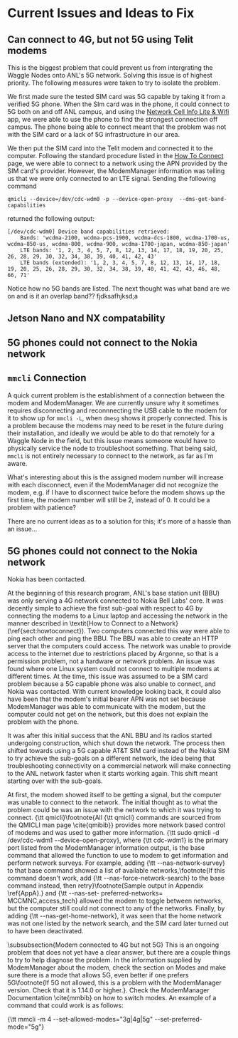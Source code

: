 # Current Issues and Ideas to Fix

## Can connect to 4G, but not 5G using Telit modems

This is the biggest problem that could prevent us from intergrating the Waggle Nodes onto ANL's 5G network. Solving this issue is of highest priority. The following measures were taken to try to isolate the problem. 

We first made sure the tested SIM card was 5G capable by taking it from a verified 5G phone. When the SIm card was in the phone, it could connect to 5G both on and off ANL campus, and using the [Network Cell Info Lite & Wifi](https://play.google.com/store/apps/details?id=com.wilysis.cellinfolite) app, we were able to use the phone to find the strongest connection off campus. The phone being able to connect meant that the problem was not with the SIM card or a lack of 5G infrastructure in our area. 

We then put the SIM card into the Telit modem and connected it to the computer. Following the standard procedure listed in the [How To Connect](https://github.com/waggle-sensor/summer2022/blob/main/snead/Connection-Info/HowToConnect.md) page, we were able to connect to a network using the APN provided by the SIM card's provider. However, the ModemManager information was telling us that we were only connected to an LTE signal. Sending the following command

`qmicli --device=/dev/cdc-wdm0 -p --device-open-proxy  --dms-get-band-capabilities`

returned the following output:
```
[/dev/cdc-wdm0] Device band capabilities retrieved:
	Bands: 'wcdma-2100, wcdma-pcs-1900, wcdma-dcs-1800, wcdma-1700-us, wcdma-850-us, wcdma-800, wcdma-900, wcdma-1700-japan, wcdma-850-japan'
	LTE bands: '1, 2, 3, 4, 5, 7, 8, 12, 13, 14, 17, 18, 19, 20, 25, 26, 28, 29, 30, 32, 34, 38, 39, 40, 41, 42, 43'
	LTE bands (extended): '1, 2, 3, 4, 5, 7, 8, 12, 13, 14, 17, 18, 19, 20, 25, 26, 28, 29, 30, 32, 34, 38, 39, 40, 41, 42, 43, 46, 48, 66, 71'
```

Notice how no 5G bands are listed. The next thought was what band are we on and is it an overlap band?? fjdksafhjksd;a

## Jetson Nano and NX compatability



## 5G phones could not connect to the Nokia network


## `mmcli` Connection

A quick current problem is the establishment of a connection between the modem and ModemManager. We are currently unsure why it sometimes requires disconnecting and reconnnecting the USB cable to the modem for it to show up for `mmcli -L`, when `dmesg` shows it properly connected. This is a problem because the modems may need to be reset in the future during their installation, and ideally we would be able to do that remotely for a Waggle Node in the field, but this issue means someone would have to physically service the node to troubleshoot something. That being said, `mmcli` is not entirely necessary to connect to the network, as far as I'm aware. 

What's interesting about this is the assigned modem number will increase with each disconnect, even if the ModemManager did not recognize the modem, e.g. if I have to disconnect twice before the modem shows up the first time, the modem number will still be 2, instead of 0. It could be a problem with patience? 

There are no current ideas as to a solution for this; it's more of a hassle than an issue...

## 5G phones could not connect to the Nokia network

Nokia has been contacted. 


At the beginning of this research program, ANL's base station unit (BBU) was only serving a 4G network connected to Nokia Bell Labs' core. It was decently simple to achieve the first sub-goal with respect to 4G  by connecting the modems to a Linux laptop and accessing the network in the manner described in \textit{How to Connect to a Network} (\ref{sect:howtoconnect}). Two computers connected this way were able to ping each other and ping the BBU. The BBU was able to create an HTTP server that the computers could access. The network was unable to provide access to the internet due to restrictions placed by Argonne, so that is a permission problem, not a hardware or network problem. An issue was found where one Linux system could not connect to multiple modems at different times. At the time, this issue was assumed to be a SIM card problem because a 5G capable phone was also unable to connect, and Nokia was contacted. With current knowledge looking back, it could also have been that the modem's initial bearer APN was not set because ModemManager was able to communicate with the modem, but the computer could not get on the network, but this does not explain the problem with the phone. 

It was after this initial success that the ANL BBU and its radios started undergoing construction, which shut down the network. The process then shifted towards using a 5G capable AT\&T SIM card instead of the Nokia SIM to try achieve the sub-goals on a different network, the idea being that troubleshooting connectivity on a commercial network will make connecting to the ANL network faster when it starts working again. This shift meant starting over with the sub-goals.

At first, the modem showed itself to be getting a signal, but the computer was unable to connect to the network. The initial thought as to what the problem could be was an issue with the network to which it was trying to connect. {\tt qmicli}\footnote{All {\tt qmicli} commands are sourced from the QMICLI man page \cite{qmibib}} provides more network based control of modems and was used to gather more information. {\tt sudo qmicli -d /dev/cdc-wdm1 --device-open-proxy}, where {\tt cdc-wdm1} is the primary port listed from the ModemManager information output, is the base command that allowed the function to use to modem to get information and perform network surveys. For example, adding {\tt --nas-network-survey} to that base command showed a list of available networks,\footnote{If this command doesn't work, add {\tt --nas-force-network-search} to the base command instead, then retry}\footnote{Sample output in Appendix \ref{AppA}.} and {\tt --nas-set- preferred-networks= MCCMNC,access\_tech} allowed the modem to toggle between networks, but the computer still could not connect to any of the networks. Finally, by adding {\tt --nas-get-home-network}, it was seen that the home network was not one listed by the network search, and the SIM card later turned out to have been deactivated. 

\subsubsection{Modem connected to 4G but not 5G}
This is an ongoing problem that does not yet have a clear answer, but there are a couple things to try to help diagnose the problem. In the information supplied by ModemManager about the modem, check the section on Modes and make sure there is a mode that allows 5G, even better if one prefers 5G\footnote{If 5G not allowed, this is a problem with the ModemManager version. Check that it is 1.14.0 or higher.}. Check the ModemManager Documentation \cite{mmbib} on how to switch modes. An example of a command that could work is as follows:

{\tt mmcli -m 4 --set-allowed-modes="3g|4g|5g" --set-preferred-mode="5g"}
